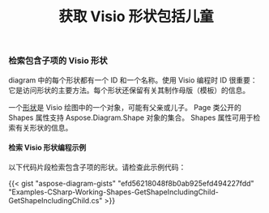 ﻿---
title: 获取 Visio 形状包括儿童
type: docs
weight: 110
url: /zh/net/get-visio-shape-including-child/
description: 本节介绍如何获取 visio 形状，包括形状 ID 或名称为 Aspose.Diagram 的孩子。
---
### **检索包含子项的 Visio 形状**
diagram 中的每个形状都有一个 ID 和一个名称。使用 Visio 编程时 ID 很重要：它是访问形状的主要方法。每个形状还保留有关其制作母版（模板）的信息。

一个[形状](http://www.aspose.com/api/net/diagram/aspose.diagram/shape)是 Visio 绘图中的一个对象，可能有父亲或儿子。 Page 类公开的 Shapes 属性支持 Aspose.Diagram.Shape 对象的集合。 Shapes 属性可用于检索有关形状的信息。
#### **检索 Visio 形状编程示例**
以下代码片段检索包含子项的形状。请检查此示例代码：

{{< gist "aspose-diagram-gists" "efd56218048f8b0ab925efd494227fdd" "Examples-CSharp-Working-Shapes-GetShapeIncludingChild-GetShapeIncludingChild.cs" >}}

